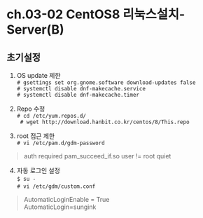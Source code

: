 # ch.03-02 CentOS8 리눅스설치-Server(B)

## 초기설정
1. OS update 제한  
` # gsettings set org.gnome.software download-updates false  `  
` # systemctl disable dnf-makecache.service  `  
` # systemctl disable dnf-makecache.timer  `  

2. Repo 수정  
` # cd /etc/yum.repos.d/ `  
` # wget http://download.hanbit.co.kr/centos/8/This.repo`  

3. root 접근 제한  
` # vi /etc/pam.d/gdm-password `  

> auth    required    pam_succeed_if.so user != root quiet

4. 자동 로그인 설정  
` $ su - `  
` # vi /etc/gdm/custom.conf `

> AutomaticLoginEnable = True  
> AutomaticLogin=sungink